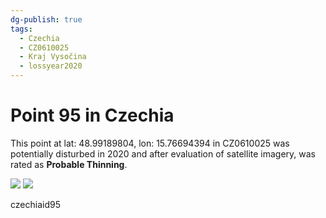 ```yaml
---
dg-publish: true
tags:
  - Czechia
  - CZ0610025
  - Kraj Vysočina
  - lossyear2020
---
```


# Point 95 in Czechia

This point at lat: 48.99189804, lon: 15.76694394 in CZ0610025 was potentially disturbed in 2020 and after evaluation of satellite imagery, was rated as **Probable Thinning**.

<div class='juxtapose' data-showcredits='false'>
<img src='https://baserow-backend-production20240528124524339000000001.s3.amazonaws.com/user_files/XIHWqX12GUzuZedmGEpGZtMo8rui2hX7_a0c27d8a13516e44381c732f39eaac8032889a419a39445dbddb7537513fc848.png' data-label='September 2016' />
<img src='https://baserow-backend-production20240528124524339000000001.s3.amazonaws.com/user_files/pRDDjiNrUKbtDYX8xqw76hd6K0otBCeA_7855fa7ef58238546ae1a55e9d5f0b64bba400bc31ffdbcfce20540b47364a08.png' data-label='June 2021' />
</div>

czechiaid95